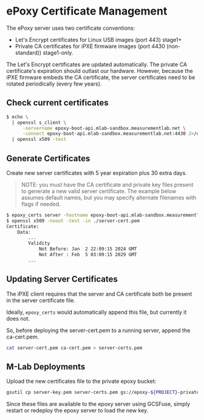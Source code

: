 # ePoxy Certificate Management

The ePoxy server uses two certificate conventions:

* Let's Encrypt certificates for Linux USB images (port 443) stage1+
* Private CA certificates for iPXE firmware images (port 4430 (non-standard)) stage1-only.

The Let's Encrypt certificates are updated automatically. The private CA
certificate's expiration should outlast our hardware. However, because the iPXE
firmware embeds the CA certificate, the server certificates need to be rotated
periodically (every few years).

## Check current certificates

```sh
$ echo \
  | openssl s_client \
      -servername epoxy-boot-api.mlab-sandbox.measurementlab.net \
      -connect epoxy-boot-api.mlab-sandbox.measurementlab.net:4430 2>/dev/null \
  | openssl x509 -text
```

## Generate Certificates

Create new server certificates with 5 year expiration plus 30 extra days.

> NOTE: you must have the CA certificate and private key files present to
generate a new valid server certificate. The example below assumes default
names, but you may specify alternate filenames with flags if needed.

```sh
$ epoxy_certs server -hostname epoxy-boot-api.mlab-sandbox.measurementlab.net -duration $(( 5*8761 + 24*30 ))h
$ openssl x509 -noout -text -in ./server-cert.pem
Certificate:
    Data:
        ...
        Validity
            Not Before: Jan  2 22:09:15 2024 GMT
            Not After : Feb  5 03:09:15 2029 GMT
        ...
```

## Updating Server Certificates

The iPXE client requires that the server and CA certificate both be present
in the server certificate file.

Ideally, `epoxy_certs` would automatically append this file, but currently it does not.

So, before deploying the server-cert.pem to a running server, append the ca-cert.pem.

```sh
cat server-cert.pem ca-cert.pem > server-certs.pem
```

## M-Lab Deployments

Upload the new certificates file to the private epoxy bucket:

```sh
gsutil cp server-key.pem server-certs.pem gs://epoxy-${PROJECT}-private/
```

Since these files are available to the epoxy server using GCSFuse, simply
restart or redeploy the epoxy server to load the new key.
